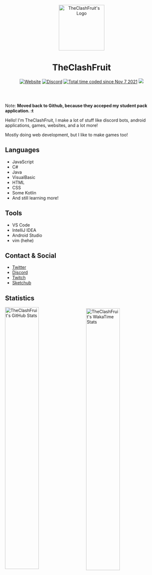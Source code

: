 <p align="center">
  <img align="center" alt="TheClashFruit's Logo" src="https://cdn.theclashfruit.ga/favicon.ico" height="150px" width="150px">
  <h1 align="center">TheClashFruit</h1>
</p>

<p id="badges" align="center">
  <a href="https://www.theclashfruit.ga"><img alt="Website" src="https://img.shields.io/website?url=https%3A%2F%2Fwww.theclashfruit.ga"></a>
  <a href="https://discord.gg/CWEApqJ6rc"><img alt="Discord" src="https://img.shields.io/discord/852874519684186113"></a>
  <a href="https://wakatime.com/@c6bc8514-d33b-4828-b814-99e3b1ee38a2"><img src="https://wakatime.com/badge/user/c6bc8514-d33b-4828-b814-99e3b1ee38a2.svg" alt="Total time coded since Nov 7 2021" /></a>
  <a href="https://liberapay.com/TheClashFruit"><img src="https://img.shields.io/liberapay/receives/TheClashFruit.svg"></a>
</p>

<br />
<br />

<p>
  Note: <b>Moved back to Github, because they acceped my student pack application. <img aria-label=":trolley:" style="height: 1em;" src="https://cdn.discordapp.com/emojis/902765596075253820.webp?size=44&amp;quality=lossless" alt=":trolley:" draggable="false" class="emoji" data-type="emoji" data-id="902765596075253820"></b>
</p>

<p>
  Hello! I'm TheClashFruit, I make a lot of stuff like discord bots, android applications, games, websites, and a lot more!
  
  Mostly doing web development, but I like to make games too!
  
  <!--
  _On the internet since 2014, originaly known as... Sorry, im not going to say it due to privacy. 🙂_ <br />
  _Known as "**Clash Fruit**" since 2017._
  -->
</p>

<h2>Languages</h2>
<ul>
  <li>JavaScript</li>
  <li>C#</li>
  <li>Java</li>
  <li>VisualBasic</li>
  <li>HTML</li>
  <li>CSS</li>
  <li>Some Kotlin</li>
  <li>And still learning more!</li>
</ul>

<h2>Tools</h2>
<ul>
  <li>VS Code</li>
  <li>IntelliJ IDEA</li>
  <li>Android Studio</li>
  <li>vim (hehe)</li>
</ul>

<h2>Contact & Social</h2>
<ul>
  <li><a href="https://twitter.com/TheClashFruit">Twitter</a></li>
  <li><a href="https://discord.gg/CWEApqJ6rc">Discord</a></li>
  <li><a href="https://twitch.tv/TheClashFruit">Twitch</a></li>
  <li><a href="https://web.sketchub.in/u/TheClashFruit">Sketchub</a></li>
</ul>

<h2>Statistics</h2>

<img align="left" alt="TheClashFruit's GitHub Stats" width="47%" src="https://github-readme-stats.vercel.app/api?username=TheClashFruit&show_icons=true&include_all_commits=true&count_private=true&bg_color=00000000&text_color=007769b3&icon_color=00796b&title_color=00796b&border_color=007769b3">

<img align="right" style="margin-top: 4px;" width="47%" alt="TheClashFruit's WakaTime Stats" src="https://github-readme-stats.vercel.app/api/wakatime?username=TheClashFruit&show_icons=true&include_all_commits=true&count_private=true&bg_color=00000000&text_color=007769b3&icon_color=00796b&title_color=00796b&border_color=007769b3">

<!--
<p align="center">
  Copyright &copy; 2017-2021 <a href="https://bit.ly/3bgQPpC"><b>TheClashFruit</b></a>
</p>
-->
